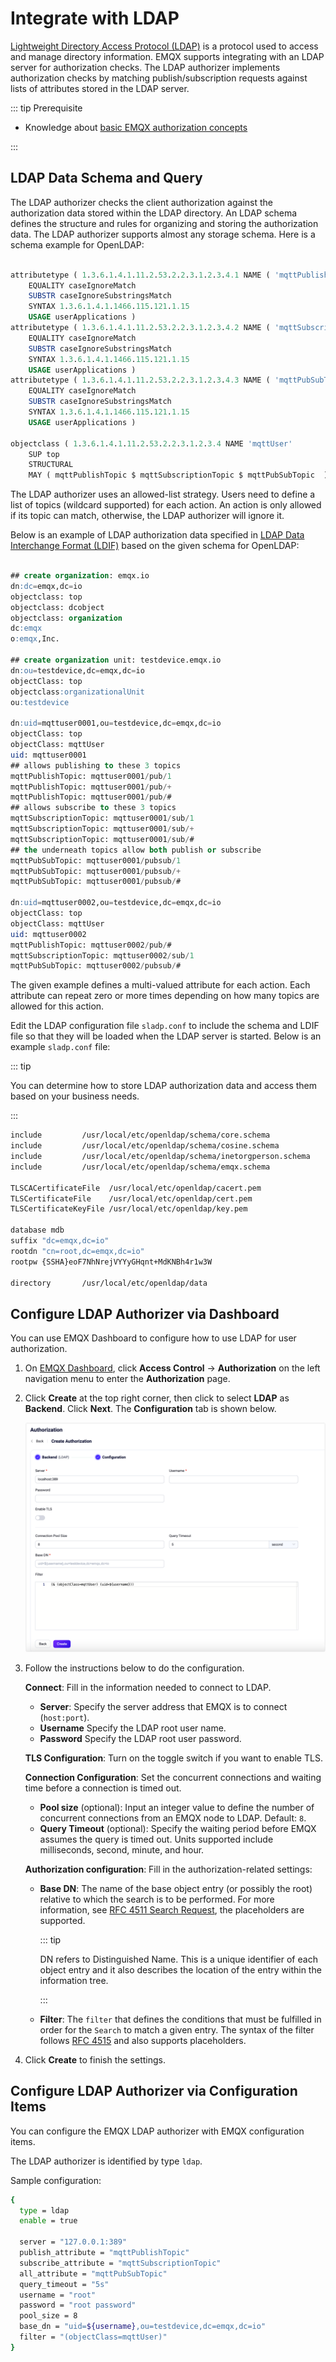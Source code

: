 # Integrate with LDAP

[Lightweight Directory Access Protocol (LDAP)](https://ldap.com/) is a protocol used to access and manage directory information. EMQX supports integrating with an LDAP server for authorization checks. The LDAP authorizer implements authorization checks by matching publish/subscription requests against lists of attributes stored in the LDAP server.

::: tip Prerequisite

- Knowledge about [basic EMQX authorization concepts](./authz.md)

:::

## LDAP Data Schema and Query

The LDAP authorizer checks the client authorization against the authorization data stored within the LDAP directory. An LDAP schema defines the structure and rules for organizing and storing the authorization data. The LDAP authorizer supports almost any storage schema. Here is a schema example for OpenLDAP:

```sql

attributetype ( 1.3.6.1.4.1.11.2.53.2.2.3.1.2.3.4.1 NAME ( 'mqttPublishTopic' 'mpt' )
	EQUALITY caseIgnoreMatch
	SUBSTR caseIgnoreSubstringsMatch
	SYNTAX 1.3.6.1.4.1.1466.115.121.1.15
	USAGE userApplications )
attributetype ( 1.3.6.1.4.1.11.2.53.2.2.3.1.2.3.4.2 NAME ( 'mqttSubscriptionTopic' 'mst' )
	EQUALITY caseIgnoreMatch
	SUBSTR caseIgnoreSubstringsMatch
	SYNTAX 1.3.6.1.4.1.1466.115.121.1.15
	USAGE userApplications )
attributetype ( 1.3.6.1.4.1.11.2.53.2.2.3.1.2.3.4.3 NAME ( 'mqttPubSubTopic' 'mpst' )
	EQUALITY caseIgnoreMatch
	SUBSTR caseIgnoreSubstringsMatch
	SYNTAX 1.3.6.1.4.1.1466.115.121.1.15
	USAGE userApplications )

objectclass ( 1.3.6.1.4.1.11.2.53.2.2.3.1.2.3.4 NAME 'mqttUser'
    SUP top
	STRUCTURAL
	MAY ( mqttPublishTopic $ mqttSubscriptionTopic $ mqttPubSubTopic  ) )

```
The LDAP authorizer uses an allowed-list strategy. Users need to define a list of topics (wildcard supported) for each action. An action is only allowed if its topic can match, otherwise, the LDAP authorizer will ignore it.

Below is an example of LDAP authorization data specified in [LDAP Data Interchange Format (LDIF)](https://ldap.com/ldif-the-ldap-data-interchange-format/) based on the given schema for OpenLDAP:

```sql

## create organization: emqx.io
dn:dc=emqx,dc=io
objectclass: top
objectclass: dcobject
objectclass: organization
dc:emqx
o:emqx,Inc.

## create organization unit: testdevice.emqx.io
dn:ou=testdevice,dc=emqx,dc=io
objectClass: top
objectclass:organizationalUnit
ou:testdevice

dn:uid=mqttuser0001,ou=testdevice,dc=emqx,dc=io
objectClass: top
objectClass: mqttUser
uid: mqttuser0001
## allows publishing to these 3 topics
mqttPublishTopic: mqttuser0001/pub/1
mqttPublishTopic: mqttuser0001/pub/+
mqttPublishTopic: mqttuser0001/pub/#
## allows subscribe to these 3 topics
mqttSubscriptionTopic: mqttuser0001/sub/1
mqttSubscriptionTopic: mqttuser0001/sub/+
mqttSubscriptionTopic: mqttuser0001/sub/#
## the underneath topics allow both publish or subscribe
mqttPubSubTopic: mqttuser0001/pubsub/1
mqttPubSubTopic: mqttuser0001/pubsub/+
mqttPubSubTopic: mqttuser0001/pubsub/#

dn:uid=mqttuser0002,ou=testdevice,dc=emqx,dc=io
objectClass: top
objectClass: mqttUser
uid: mqttuser0002
mqttPublishTopic: mqttuser0002/pub/#
mqttSubscriptionTopic: mqttuser0002/sub/1
mqttPubSubTopic: mqttuser0002/pubsub/#

```

The given example defines a multi-valued attribute for each action. Each attribute can repeat zero or more times depending on how many topics are allowed for this action.

Edit the LDAP configuration file `sladp.conf` to include the schema and LDIF file so that they will be loaded when the LDAP server is started. Below is an example `sladp.conf` file:

::: tip

You can determine how to store LDAP authorization data and access them based on your business needs.

:::

```sh
include         /usr/local/etc/openldap/schema/core.schema
include         /usr/local/etc/openldap/schema/cosine.schema
include         /usr/local/etc/openldap/schema/inetorgperson.schema
include         /usr/local/etc/openldap/schema/emqx.schema

TLSCACertificateFile  /usr/local/etc/openldap/cacert.pem
TLSCertificateFile    /usr/local/etc/openldap/cert.pem
TLSCertificateKeyFile /usr/local/etc/openldap/key.pem

database mdb
suffix "dc=emqx,dc=io"
rootdn "cn=root,dc=emqx,dc=io"
rootpw {SSHA}eoF7NhNrejVYYyGHqnt+MdKNBh4r1w3W

directory       /usr/local/etc/openldap/data
```

## Configure LDAP Authorizer via Dashboard

You can use EMQX Dashboard to configure how to use LDAP for user authorization.

1. On [EMQX Dashboard](http://127.0.0.1:18083/#/authentication), click **Access Control** -> **Authorization** on the left navigation menu to enter the **Authorization** page.

2. Click **Create** at the top right corner, then click to select **LDAP** as **Backend**. Click **Next**. The **Configuration** tab is shown below.

   <img src="./assets/authz-ldap.png" alt="authz-ldap"  />

3. Follow the instructions below to do the configuration.

   **Connect**: Fill in the information needed to connect to LDAP.

   - **Server**: Specify the server address that EMQX is to connect (`host:port`).
   - **Username** Specify the LDAP root user name.
   - **Password** Specify the LDAP root user password.

   **TLS Configuration**: Turn on the toggle switch if you want to enable TLS.

   **Connection Configuration**: Set the concurrent connections and waiting time before a connection is timed out.

   - **Pool size** (optional): Input an integer value to define the number of concurrent connections from an EMQX node to LDAP. Default: `8`.
   - **Query Timeout** (optional): Specify the waiting period before EMQX assumes the query is timed out. Units supported include milliseconds, second, minute, and hour.

   **Authorization configuration**: Fill in the authorization-related settings:

   - **Base DN**: The name of the base object entry (or possibly the root) relative to which the search is to be performed. For more information, see [RFC 4511 Search Request](https://datatracker.ietf.org/doc/html/rfc4511#section-4.5.1), the placeholders are supported.

     ::: tip

     DN refers to Distinguished Name. This is a unique identifier of each object entry and it also describes the location of the entry within the information tree.

     :::

   - **Filter**: The `filter` that defines the conditions that must be fulfilled in order for the `Search` to match a given entry.
     The syntax of the filter follows [RFC 4515](#https://www.rfc-editor.org/rfc/rfc4515) and also supports placeholders.

4. Click **Create** to finish the settings.

## Configure LDAP Authorizer via Configuration Items

You can configure the EMQX LDAP authorizer with EMQX configuration items.

The LDAP authorizer is identified by type `ldap`.

Sample configuration:

```bash
{
  type = ldap
  enable = true

  server = "127.0.0.1:389"
  publish_attribute = "mqttPublishTopic"
  subscribe_attribute = "mqttSubscriptionTopic"
  all_attribute = "mqttPubSubTopic"
  query_timeout = "5s"
  username = "root"
  password = "root password"
  pool_size = 8
  base_dn = "uid=${username},ou=testdevice,dc=emqx,dc=io"
  filter = "(objectClass=mqttUser)"
}
```
